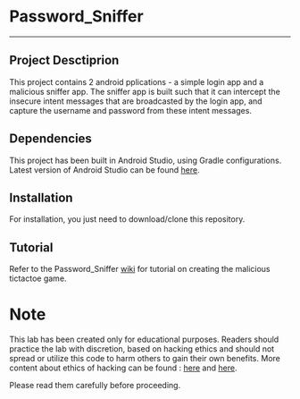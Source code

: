 # Password_Sniffer
***
## Project Desctiprion
This project contains 2 android pplications - a simple login app and a malicious sniffer app. The sniffer app is built such that it can intercept the insecure intent messages that are broadcasted by the login app, and capture the username and password from these intent messages.

## Dependencies
This project has been built in Android Studio, using Gradle configurations. Latest version of Android Studio can be found [here](https://developer.android.com/studio/index.html).

## Installation
For installation, you just need to download/clone this repository.

## Tutorial
Refer to the Password_Sniffer [wiki](https://github.com/shivenchawla/Password_Sniffer/wiki) for tutorial on creating the malicious tictactoe game.

# Note
This lab has been created only for educational purposes. Readers should practice the lab with discretion, based on hacking ethics and should not spread or utilize this code to harm others to gain their own benefits. More content about ethics of hacking can be found :
[here](https://people.eecs.berkeley.edu/~bh/hackers.html) and [here](http://www.ieee.org/about/corporate/governance/p7-8.html).

Please read them carefully before proceeding.